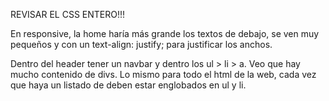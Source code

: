 REVISAR EL CSS ENTERO!!!

En responsive, la home haría más grande los textos de debajo, se ven muy pequeños y con un text-align: justify; para justificar los anchos.

Dentro del header tener un navbar y dentro los ul > li > a. Veo que hay mucho contenido de divs. Lo mismo para todo el html de la web, cada vez que haya un listado de <a> deben estar englobados en ul y li.

